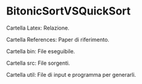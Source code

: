 # BitonicSortVSQuickSort
Cartella Latex: Relazione.

Cartella References: Paper di riferimento.

Cartella bin: File eseguibile.

Cartella src: File sorgenti.

Cartella util: File di input e programma per generarli.

